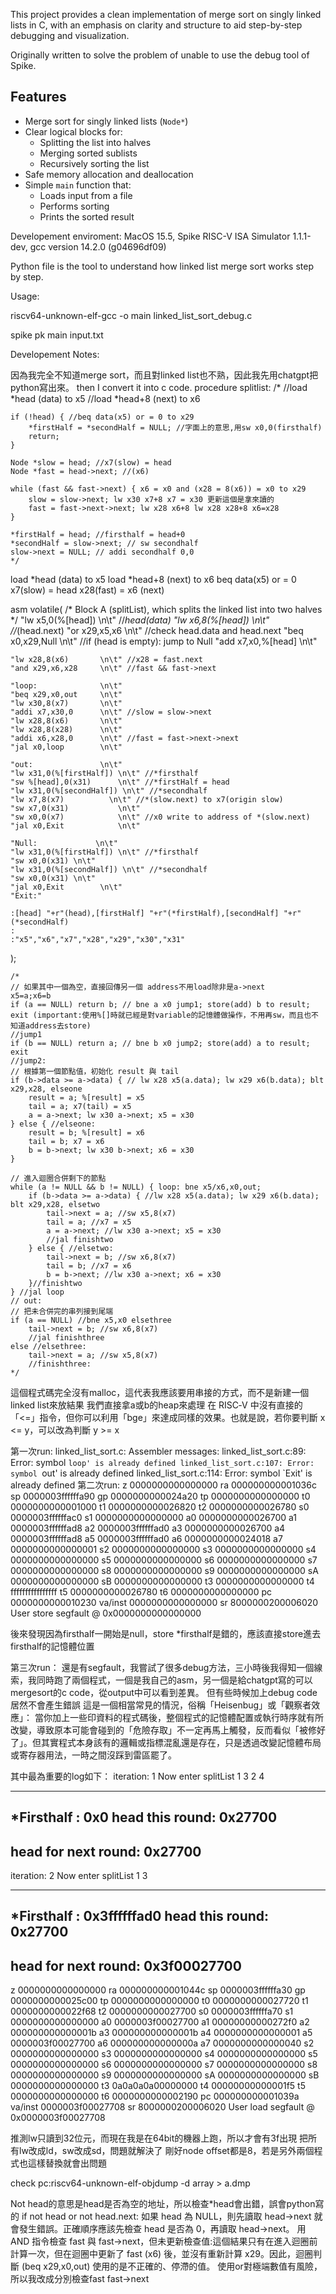 This project provides a clean implementation of merge sort on singly linked lists in C, with an emphasis on clarity and structure to aid step-by-step debugging and visualization. 


Originally written to solve the problem of unable to use the debug tool of Spike.

## Features
- Merge sort for singly linked lists (`Node*`)
- Clear logical blocks for:
  - Splitting the list into halves
  - Merging sorted sublists
  - Recursively sorting the list
- Safe memory allocation and deallocation
- Simple `main` function that:
  - Loads input from a file
  - Performs sorting
  - Prints the sorted result


Developement enviroment: MacOS 15.5, Spike RISC-V ISA Simulator 1.1.1-dev, gcc version 14.2.0 (g04696df09)


Python file is the tool to understand how linked list merge sort works step by step.


Usage:

riscv64-unknown-elf-gcc -o main linked_list_sort_debug.c

spike pk main input.txt


Developement Notes:


因為我完全不知道merge sort，而且對linked list也不熟，因此我先用chatgpt把python寫出來。
then I convert it into c code.
procedure splitlist:
    /*
    //load *head (data) to x5
    //load *head+8 (next) to x6

    if (!head) { //beq data(x5) or = 0 to x29
        *firstHalf = *secondHalf = NULL; //字面上的意思,用sw x0,0(firsthalf)
        return;
    }
    
    Node *slow = head; //x7(slow) = head
    Node *fast = head->next; //(x6)

    while (fast && fast->next) { x6 = x0 and (x28 = 8(x6)) = x0 to x29
        slow = slow->next; lw x30 x7+8 x7 = x30 更新這個是拿來讀的
        fast = fast->next->next; lw x28 x6+8 lw x28 x28+8 x6=x28
    }

    *firstHalf = head; //firsthalf = head+0
    *secondHalf = slow->next; // sw secondhalf
    slow->next = NULL; // addi secondhalf 0,0
    */

load *head (data) to x5
load *head+8 (next) to x6
beq data(x5) or = 0 
x7(slow) = head
x28(fast) = x6 (next)

asm volatile(
    /*
    Block A (splitList), which splits the linked list into two halves
    */
    "lw x5,0(%[head])   \n\t" //*head(data)
    "lw x6,8(%[head])   \n\t" //*(head.next)
    "or x29,x5,x6       \n\t" //check head.data and head.next
    "beq x0,x29,Null    \n\t" //if (head is empty): jump to Null
    "add x7,x0,%[head]  \n\t"

    "lw x28,8(x6)       \n\t" //x28 = fast.next
    "and x29,x6,x28     \n\t" //fast && fast->next

    "loop:              \n\t"
    "beq x29,x0,out     \n\t"
    "lw x30,8(x7)       \n\t"
    "addi x7,x30,0      \n\t" //slow = slow->next
    "lw x28,8(x6)       \n\t"
    "lw x28,8(x28)      \n\t"
    "addi x6,x28,0      \n\t" //fast = fast->next->next
    "jal x0,loop        \n\t"

    "out:               \n\t"
    "lw x31,0(%[firstHalf]) \n\t" //*firsthalf
    "sw %[head],0(x31)      \n\t" //*firstHalf = head
    "lw x31,0(%[secondHalf]) \n\t" //*secondhalf
    "lw x7,8(x7)          \n\t" //*(slow.next) to x7(origin slow)
    "sw x7,0(x31)           \n\t"
    "sw x0,0(x7)            \n\t" //x0 write to address of *(slow.next)
    "jal x0,Exit            \n\t"

    "Null:             \n\t"
    "lw x31,0(%[firstHalf]) \n\t" //*firsthalf
    "sw x0,0(x31) \n\t"
    "lw x31,0(%[secondHalf]) \n\t" //*secondhalf
    "sw x0,0(x31) \n\t"
    "jal x0,Exit        \n\t"
    "Exit:"

    :[head] "+r"(head),[firstHalf] "+r"(*firstHalf),[secondHalf] "+r"(*secondHalf)
    :
    :"x5","x6","x7","x28","x29","x30","x31"
);




    /*
    // 如果其中一個為空，直接回傳另一個 address不用load除非是a->next
    x5=a;x6=b
    if (a == NULL) return b; // bne a x0 jump1; store(add) b to result; exit (important:使用%[]時就已經是對variable的記憶體做操作，不用再sw，而且也不知道address去store)
    //jump1
    if (b == NULL) return a; // bne b x0 jump2; store(add) a to result; exit
    //jump2:
    // 根據第一個節點值，初始化 result 與 tail
    if (b->data >= a->data) { // lw x28 x5(a.data); lw x29 x6(b.data); blt x29,x28, elseone
        result = a; %[result] = x5 
        tail = a; x7(tail) = x5
        a = a->next; lw x30 a->next; x5 = x30
    } else { //elseone:
        result = b; %[result] = x6
        tail = b; x7 = x6
        b = b->next; lw x30 b->next; x6 = x30
    }
    
    // 進入迴圈合併剩下的節點
    while (a != NULL && b != NULL) { loop: bne x5/x6,x0,out;
        if (b->data >= a->data) { //lw x28 x5(a.data); lw x29 x6(b.data); blt x29,x28, elsetwo
            tail->next = a; //sw x5,8(x7)
            tail = a; //x7 = x5
            a = a->next; //lw x30 a->next; x5 = x30
            //jal finishtwo
        } else { //elsetwo:
            tail->next = b; //sw x6,8(x7)
            tail = b; //x7 = x6
            b = b->next; //lw x30 a->next; x6 = x30
        }//finishtwo
    } //jal loop
    // out:
    // 把未合併完的串列接到尾端
    if (a == NULL) //bne x5,x0 elsethree
        tail->next = b; //sw x6,8(x7)
        //jal finishthree
    else //elsethree:
        tail->next = a; //sw x5,8(x7)
        //finishthree:
    */


這個程式碼完全沒有malloc，這代表我應該要用串接的方式，而不是新建一個linked list來放結果 我們直接拿a或b的heap來處理
在 RISC‑V 中沒有直接的「<=」指令，但你可以利用「bge」來達成同樣的效果。也就是說，若你要判斷 x <= y，可以改為判斷 y >= x

第一次run:
linked_list_sort.c: Assembler messages:
linked_list_sort.c:89: Error: symbol `loop' is already defined
linked_list_sort.c:107: Error: symbol `out' is already defined
linked_list_sort.c:114: Error: symbol `Exit' is already defined
第二次run:
z  0000000000000000 ra 000000000001036c sp 0000003ffffffa90 gp 0000000000024a20
tp 0000000000000000 t0 0000000000001000 t1 0000000000026820 t2 0000000000026780
s0 0000003ffffffac0 s1 0000000000000000 a0 0000000000026700 a1 0000003ffffffad8
a2 0000003ffffffad0 a3 0000000000026700 a4 0000003ffffffad8 a5 0000003ffffffad0
a6 0000000000024018 a7 0000000000000001 s2 0000000000000000 s3 0000000000000000
s4 0000000000000000 s5 0000000000000000 s6 0000000000000000 s7 0000000000000000
s8 0000000000000000 s9 0000000000000000 sA 0000000000000000 sB 0000000000000000
t3 0000000000000000 t4 ffffffffffffffff t5 0000000000026780 t6 0000000000000000
pc 0000000000010230 va/inst 0000000000000000 sr 8000000200006020
User store segfault @ 0x0000000000000000

後來發現因為firsthalf一開始是null，store *firsthalf是錯的，應該直接store進去firsthalf的記憶體位置

第三次run：
還是有segfault，我嘗試了很多debug方法，三小時後我得知一個線索，我同時跑了兩個程式，一個是我自己的asm，另一個是給chatgpt寫的可以mergesort的c code，從output中可以看到差異。
但有些時候加上debug code居然不會產生錯誤
這是一個相當常見的情況，俗稱「Heisenbug」或「觀察者效應」：
當你加上一些印資料的程式碼後，整個程式的記憶體配置或執行時序就有所改變，導致原本可能會碰到的「危險存取」不一定再馬上觸發，反而看似「被修好了」。但其實程式本身該有的邏輯或指標混亂還是存在，只是透過改變記憶體布局或寄存器用法，一時之間沒踩到雷區罷了。

其中最為重要的log如下：
iteration: 1
Now enter splitList
1
3
2
4
*******
*Firsthalf : 0x0
head this round: 0x27700
-----------------------
head for next round: 0x27700
--------------------------
iteration: 2
Now enter splitList
1
3
*******
*Firsthalf : 0x3ffffffad0
head this round: 0x27700
-----------------------
head for next round: 0x3f00027700
--------------------------
z  0000000000000000 ra 000000000001044c sp 0000003ffffffa30 gp 0000000000025c00
tp 0000000000000000 t0 0000000000027720 t1 0000000000022f68 t2 0000000000027700
s0 0000003ffffffa70 s1 0000000000000000 a0 0000003f00027700 a1 00000000000272f0
a2 000000000000001b a3 000000000000001b a4 0000000000000001 a5 0000003f00027700
a6 000000000000000a a7 0000000000000040 s2 0000000000000000 s3 0000000000000000
s4 0000000000000000 s5 0000000000000000 s6 0000000000000000 s7 0000000000000000
s8 0000000000000000 s9 0000000000000000 sA 0000000000000000 sB 0000000000000000
t3 0a0a0a0a00000000 t4 00000000000001f5 t5 0000000000000000 t6 0000000000002190
pc 000000000001039a va/inst 0000003f00027708 sr 8000000200006020
User load segfault @ 0x0000003f00027708

推測lw只讀到32位元，而現在我是在64bit的機器上跑，所以才會有3f出現
把所有lw改成ld，sw改成sd，問題就解決了
剛好node offset都是8，若是另外兩個程式也這樣替換就會出問題

check pc:riscv64-unknown-elf-objdump -d array > a.dmp 

Not head的意思是head是否為空的地址，所以檢查*head會出錯，誤會python寫的 if not head or not head.next:
如果 head 為 NULL，則先讀取 head->next 就會發生錯誤。正確順序應該先檢查 head 是否為 0，再讀取 head->next。
用 AND 指令檢查 fast 與 fast->next，但未更新檢查值:這個結果只有在進入迴圈前計算一次，但在迴圈中更新了 fast (x6) 後，並沒有重新計算 x29。因此，迴圈判斷 (beq x29,x0,out) 使用的是不正確的、停滯的值。
使用or對極端數值有風險，所以我改成分別檢查fast fast->next
